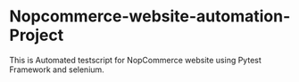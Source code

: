 # Nopcommerce-website-automation-Project

This is Automated testscript for NopCommerce website using Pytest Framework and selenium.
